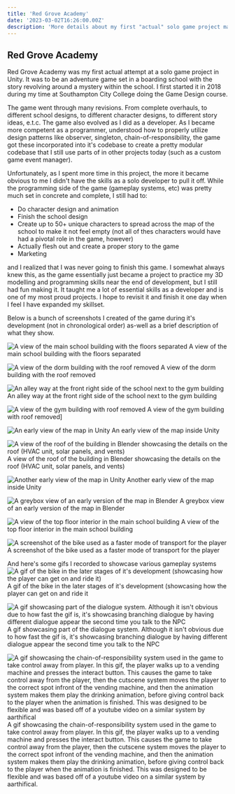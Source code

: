```yaml
---
title: 'Red Grove Academy'
date: '2023-03-02T16:26:00.00Z'
description: 'More details about my first "actual" solo game project made in Unity'
---
```


## Red Grove Academy
Red Grove Academy was my first actual attempt at a solo game project in Unity. It was to be an adventure game set in a boarding school with the story revolving around a mystery within the school. I first started it in 2018 during my time at Southampton City College doing the Game Design course.

The game went through many revisions. From complete overhauls, to different school designs, to different character designs, to different story ideas, e.t.c. The game also evolved as I did as a developer. As I became more competent as a programmer, understood how to properly utilize design patterns like observer, singleton, chain-of-responsibility, the game got these incorporated into it's codebase to create a pretty modular codebase that I still use parts of in other projects today (such as a custom game event manager).

Unfortunately, as I spent more time in this project, the more it became obvious to me I didn't have the skills as a solo developer to pull it off. While the programming side of the game (gameplay systems, etc) was pretty much set in concrete and complete, I still had to:

* Do character design and animation
* Finish the school design
* Create up to 50+ unique characters to spread across the map of the school to make it not feel empty (not all of thes characters would have had a pivotal role in the game, however)
* Actually flesh out and create a proper story to the game
* Marketing

and I realized that I was never going to finish this game. I somewhat always knew this, as the game essentially just became a project to practice my 3D modelling and programming skills near the end of development, but I still had fun making it. It taught me a lot of essential skills as a developer and is one of my most proud projects. I hope to revisit it and finish it one day when I feel I have expanded my skillset.

Below is a bunch of screenshots I created of the game during it's development (not in chronological order) as-well as a brief description of what they show.

![A view of the main school building with the floors separated](./screenshots/Floors.png)
A view of the main school building with the floors separated

![A view of the dorm building with the roof removed](./screenshots/Dorm.png)
A view of the dorm building with the roof removed

![An alley way at the front right side of the school next to the gym building](./screenshots/Alley.png)
An alley way at the front right side of the school next to the gym building

![A view of the gym building with roof removed](./screenshots/Gym.png)
A view of the gym building with roof removed]

![An early view of the map in Unity](./screenshots/Map1.png)
An early view of the map inside Unity

![A view of the roof of the building in Blender showcasing the details on the roof (HVAC unit, solar panels, and vents)](./screenshots/Map7.png)
A view of the roof of the building in Blender showcasing the details on the roof (HVAC unit, solar panels, and vents)

![Another early view of the map in Unity](./screenshots/Rendered.png)
Another early view of the map inside Unity

![A greybox view of an early version of the map in Blender](./screenshots/Grey.png)
A greybox view of an early version of the map in Blender

![A view of the top floor interior in the main school building](./screenshots/Interior.png)
A view of the top floor interior in the main school building

![A screenshot of the bike used as a faster mode of transport for the player](./screenshots/Map2.png)
A screenshot of the bike used as a faster mode of transport for the player


And here's some gifs I recorded to showcase various gameplay systems
![A gif of the bike in the later stages of it's development (showcasing how the player can get on and ride it)](./gifs/bike8.gif)
A gif of the bike in the later stages of it's development (showcasing how the player can get on and ride it

![A gif showcasing part of the dialogue system. Although it isn't obvious due to how fast the gif is, it's showcasing branching dialogue by having different dialogue appear the second time you talk to the NPC](./gifs/Dialogue.gif)
A gif showcasing part of the dialogue system. Although it isn't obvious due to how fast the gif is, it's showcasing branching dialogue by having different dialogue appear the second time you talk to the NPC

![A gif showcasing the chain-of-responsibility system used in the game to take control away from player. In this gif, the player walks up to a vending machine and presses the interact button. This causes the game to take control away from the player, then the cutscene system moves the player to the correct spot infront of the vending machine, and then the animation system makes them play the drinking animation, before giving control back to the player when the animation is finished. This was designed to be flexible and was based off of a youtube video on a similar system by aarthifical](./gifs/ezgif.com-video-to-gif.gif)
A gif showcasing the chain-of-responsibility system used in the game to take control away from player. In this gif, the player walks up to a vending machine and presses the interact button. This causes the game to take control away from the player, then the cutscene system moves the player to the correct spot infront of the vending machine, and then the animation system makes them play the drinking animation, before giving control back to the player when the animation is finished. This was designed to be flexible and was based off of a youtube video on a similar system by aarthifical.